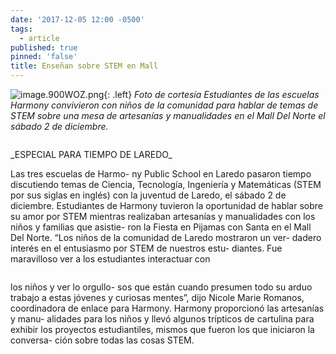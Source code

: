 ```yaml
---
date: '2017-12-05 12:00 -0500'
tags:
  - article
published: true
pinned: 'false'
title: Enseñan sobre STEM en Mall
---
```

![image.900WOZ.png]({{site.baseurl}}/assets/images/image.900WOZ.png){: .left}
*Foto de cortesía*
*Estudiantes de las escuelas Harmony convivieron con niños de
la comunidad para hablar de temas de STEM sobre una mesa de
artesanías y manualidades en el Mall Del Norte el sábado 2 de
diciembre.*

<div class="row">
  <div class="column">
    <p markdown="1">
_ESPECIAL PARA TIEMPO DE LAREDO_
    </p>
    <p>
      Las tres escuelas de Harmo-
ny Public School en Laredo
pasaron tiempo discutiendo
temas de Ciencia, Tecnología,
Ingeniería y Matemáticas
(STEM por sus siglas en inglés)
con la juventud de Laredo, el
sábado 2 de diciembre.
Estudiantes de Harmony
tuvieron la oportunidad de
hablar sobre su amor por
STEM mientras realizaban
artesanías y manualidades con
los niños y familias que asistie-
ron la Fiesta en Pijamas con
Santa en el Mall Del Norte.
“Los niños de la comunidad
de Laredo mostraron un ver-
dadero interés en el entusiasmo
por STEM de nuestros estu-
diantes. Fue maravilloso ver a
los estudiantes interactuar con
    </p>
  </div>
  <div class="column">
    <p>
      los niños y ver lo orgullo-
sos que están cuando
presumen todo su arduo
trabajo a estas jóvenes y
curiosas mentes”, dijo
Nicole Marie Romanos,
coordinadora de enlace
para Harmony.
Harmony proporcionó
las artesanías y manu-
alidades para los niños y
llevó algunos trípticos de
cartulina para exhibir los
proyectos estudiantiles,
mismos que fueron los
que iniciaron la conversa-
ción sobre todas las cosas
STEM.
    </p>
  </div>
</div>
